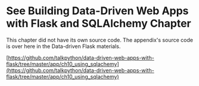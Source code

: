 # See Building Data-Driven Web Apps with Flask and SQLAlchemy Chapter

This chapter did not have its own source code. The appendix's source code is over here in the Data-driven Flask materials.

[https://github.com/talkpython/data-driven-web-apps-with-flask/tree/master/app/ch10_using_sqlachemy](https://github.com/talkpython/data-driven-web-apps-with-flask/tree/master/app/ch10_using_sqlachemy)

